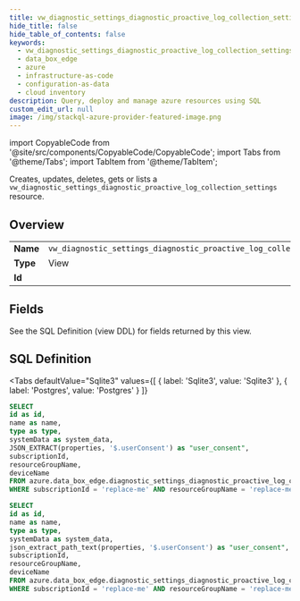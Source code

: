 ```yaml
--- 
title: vw_diagnostic_settings_diagnostic_proactive_log_collection_settings
hide_title: false
hide_table_of_contents: false
keywords:
  - vw_diagnostic_settings_diagnostic_proactive_log_collection_settings
  - data_box_edge
  - azure
  - infrastructure-as-code
  - configuration-as-data
  - cloud inventory
description: Query, deploy and manage azure resources using SQL
custom_edit_url: null
image: /img/stackql-azure-provider-featured-image.png
---
```


import CopyableCode from '@site/src/components/CopyableCode/CopyableCode';
import Tabs from '@theme/Tabs';
import TabItem from '@theme/TabItem';

Creates, updates, deletes, gets or lists a <code>vw_diagnostic_settings_diagnostic_proactive_log_collection_settings</code> resource.

## Overview
<table><tbody>
<tr><td><b>Name</b></td><td><code>vw_diagnostic_settings_diagnostic_proactive_log_collection_settings</code></td></tr>
<tr><td><b>Type</b></td><td>View</td></tr>
<tr><td><b>Id</b></td><td><CopyableCode code="azure.data_box_edge.vw_diagnostic_settings_diagnostic_proactive_log_collection_settings" /></td></tr>
</tbody></table>

## Fields

See the SQL Definition (view DDL) for fields returned by this view.

## SQL Definition

<Tabs
defaultValue="Sqlite3"
values={[
{ label: 'Sqlite3', value: 'Sqlite3' },
{ label: 'Postgres', value: 'Postgres' }
]}
>
<TabItem value="Sqlite3">

```sql
SELECT
id as id,
name as name,
type as type,
systemData as system_data,
JSON_EXTRACT(properties, '$.userConsent') as "user_consent",
subscriptionId,
resourceGroupName,
deviceName
FROM azure.data_box_edge.diagnostic_settings_diagnostic_proactive_log_collection_settings
WHERE subscriptionId = 'replace-me' AND resourceGroupName = 'replace-me' AND deviceName = 'replace-me';
```

</TabItem>
<TabItem value="Postgres">

```sql
SELECT
id as id,
name as name,
type as type,
systemData as system_data,
json_extract_path_text(properties, '$.userConsent') as "user_consent",
subscriptionId,
resourceGroupName,
deviceName
FROM azure.data_box_edge.diagnostic_settings_diagnostic_proactive_log_collection_settings
WHERE subscriptionId = 'replace-me' AND resourceGroupName = 'replace-me' AND deviceName = 'replace-me';
```

</TabItem>
</Tabs>
